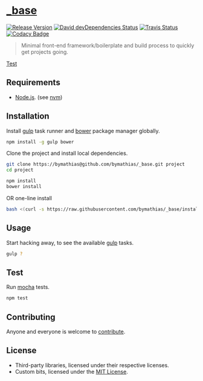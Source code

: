# [_base][repo-url]

[![Release Version][release-badge]][release-url]
[![David devDependencies Status][david-devDeps-badge]][david-devDeps-url]
[![Travis Status][travis-badge]][travis-url]
[![Codacy Badge][codacy-badge]][codacy-url]

> Minimal front-end framework/boilerplate and build process to quickly get projects going.

[Test][home-url]

## Requirements

- [Node.js][nodejs-url]. (see [nvm][nvm-url])

## Installation

Install [gulp][gulp-url] task runner and [bower][bower-url] package manager globally.

```sh
npm install -g gulp bower
```

Clone the project and install local dependencies. 

```sh
git clone https://bymathias@github.com/bymathias/_base.git project
cd project

npm install
bower install
```

OR one-line install

```sh
bash <(curl -s https://raw.githubusercontent.com/bymathias/_base/install/init.sh)>
```

## Usage

Start hacking away, to see the available [gulp][gulp-url] tasks.

```sh
gulp ?
```

## Test

Run [mocha][mocha-url] tests.

```sh
npm test
```

## Contributing

Anyone and everyone is welcome to [contribute][pulls-url].

## License

- Third-party libraries, licensed under their respective licenses.
- Custom bits, licensed under the [MIT License][license-url].


[repo-url]: https://github.com/bymathias/_base
[home-url]: https://bymathias.github.io/_base
[license-url]: https://raw.githubusercontent.com/bymathias/_base/master/LICENSE
[pulls-url]: https://github.com/bymathias/_base/pulls

[nodejs-url]: https://nodejs.org
[nvm-url]: https://github.com/creationix/nvm
[gulp-url]: http://gulpjs.com
[bower-url]: http://bower.io
[mocha-url]: http://mochajs.org

[release-badge]: https://img.shields.io/github/release/bymathias/_base.svg?style=flat-square
[release-url]: https://github.com/bymathias/_base/releases

[david-devDeps-badge]: http://img.shields.io/david/dev/bymathias/_base.svg?style=flat-square
[david-devDeps-url]: https://david-dm.org/bymathias/_base#info=devDependencies

[travis-badge]: http://img.shields.io/travis/bymathias/_base.svg?style=flat-square
[travis-url]: https://travis-ci.org/bymathias/_base

[codacy-badge]: https://img.shields.io/codacy/e6879d52d61f43939f351bcb6617e8e4.svg?style=flat-square
[codacy-url]: https://www.codacy.com/app/bymathias/_base
